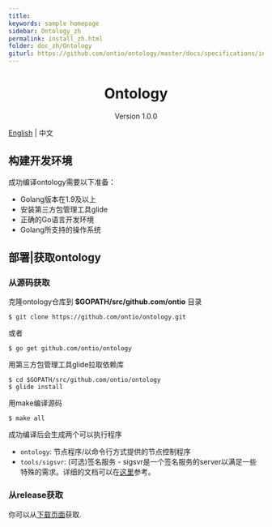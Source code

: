 ```yaml
---
title:
keywords: sample homepage
sidebar: Ontology_zh
permalink: install_zh.html
folder: doc_zh/Ontology
giturl: https://github.com/ontio/ontology/master/docs/specifications/install_CN.md
---
```



<h1 align="center">Ontology </h1>
<p align="center" class="version">Version 1.0.0 </p>






[English](./install_en.html) | 中文

## 构建开发环境
成功编译ontology需要以下准备：

* Golang版本在1.9及以上
* 安装第三方包管理工具glide
* 正确的Go语言开发环境
* Golang所支持的操作系统

## 部署|获取ontology
### 从源码获取
克隆ontology仓库到 **$GOPATH/src/github.com/ontio** 目录

```shell
$ git clone https://github.com/ontio/ontology.git
```
或者
```shell
$ go get github.com/ontio/ontology
```

用第三方包管理工具glide拉取依赖库

````shell
$ cd $GOPATH/src/github.com/ontio/ontology
$ glide install
````

用make编译源码

```shell
$ make all
```

成功编译后会生成两个可以执行程序

* `ontology`: 节点程序/以命令行方式提供的节点控制程序
* `tools/sigsvr`: (可选)签名服务 - sigsvr是一个签名服务的server以满足一些特殊的需求。详细的文档可以在[这里](./sigsvr_zh.html)参考。

### 从release获取
你可以从[下载页面](https://github.com/ontio/ontology/releases)获取.
